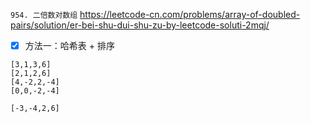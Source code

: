
`954. 二倍数对数组` https://leetcode-cn.com/problems/array-of-doubled-pairs/solution/er-bei-shu-dui-shu-zu-by-leetcode-soluti-2mqj/
- [x] 方法一：哈希表 + 排序

```
[3,1,3,6]
[2,1,2,6]
[4,-2,2,-4]
[0,0,-2,-4]

[-3,-4,2,6]
```
